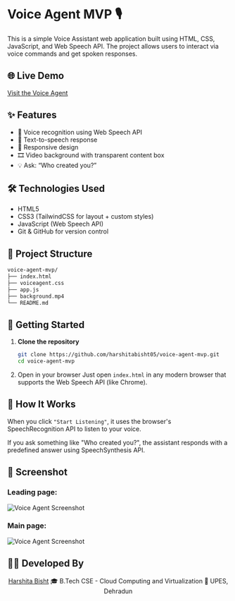 # Voice Agent MVP 🎙️

This is a simple Voice Assistant web application built using HTML, CSS, JavaScript, and Web Speech API. The project allows users to interact via voice commands and get spoken responses.

## 🌐 Live Demo

[Visit the Voice Agent](https://voiceagent-harshita.netlify.app/)

## ✨ Features

- 🎤 Voice recognition using Web Speech API
- 💬 Text-to-speech response
- 📱 Responsive design
- 🎞️ Video background with transparent content box
- 💡 Ask: “Who created you?”

## 🛠️ Technologies Used

- HTML5
- CSS3 (TailwindCSS for layout + custom styles)
- JavaScript (Web Speech API)
- Git & GitHub for version control

## 📁 Project Structure

```bash
voice-agent-mvp/
├── index.html
├── voiceagent.css
├── app.js
├── background.mp4
└── README.md
```


## 🚀 Getting Started

1. **Clone the repository**
   ```bash
   git clone https://github.com/harshitabisht05/voice-agent-mvp.git
   cd voice-agent-mvp

2. Open in your browser
Just open ```index.html``` in any modern browser that supports the Web Speech API (like Chrome).

## 🧠 How It Works
When you click ```"Start Listening"```, it uses the browser's SpeechRecognition API to listen to your voice.

If you ask something like "Who created you?", the assistant responds with a predefined answer using SpeechSynthesis API.

## 📸 Screenshot
### Leading page:
![Voice Agent Screenshot](/Screenshots/1.png)

### Main page:
![Voice Agent Screenshot](/Screenshots/2.png)

## 👩‍💻 Developed By
<div align="center"> <a href="https://harshitabisht-portfolio.netlify.app/">
Harshita Bisht</a>
🎓 B.Tech CSE - Cloud Computing and Virtualization
🏫 UPES, Dehradun
</div>
